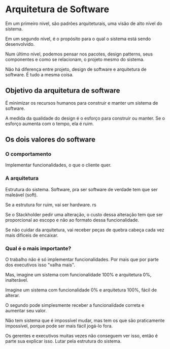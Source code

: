 # Arquitetura de Software

Em um primeiro nível, são padrões arquiteturais, uma visão de alto nível do sistema.

Em um segundo nível, é o propósito para o qual o sistema está sendo desenvolvido.

Num último nível, podemos pensar nos pacotes, design patterns, seus componentes e como se relacionam, o projeto mesmo do sistema.

Não há diferença entre projeto, design de software e arquitetura de software. É tudo a mesma coisa.

## Objetivo da arquitetura de software

É minimizar os recursos humanos para construir e manter um sistema de software.

A medida da qualidade do design é o esforço para construir ou manter. Se o esforço aumenta com o tempo, ela é ruim.

## Os dois valores do software

### O comportamento

Implementar funcionalidades, o que o cliente quer.

### A arquitetura

Estrutura do sistema. Software, pra ser software de verdade tem que ser maleável (soft).

Se a estrutura for ruim, vai ser hardware. rs

Se o Stackholder pedir uma alteração, o custo dessa alteração tem que ser proporcional ao escopo e não ao formato dessa funcionalidade.

Se não cuidar da arquitetura, vai receber peças de quebra cabeça cada vez mais difíceis de encaixar.

### Qual é o mais importante?

O trabalho não é só implementar funcionalidades. Por mais que por parte dos executivos isso "valha mais".

Mas, imagine um sistema com funcionalidade 100% e arquitetura 0%, inalterável.

Imagine um sistema com funcionalidade 0% e arquitetura 100%, fácil de alterar.

O segundo pode simplesmente receber a funcionalidade correta e aumentar seu valor.

Não tem sistema que é impossível mudar, mas tem os que são praticamente impossível, porque pode ser mais fácil jogá-lo fora.

Os gerentes e executivos muitas vezes não conseguem ver isso, então é parte sua explicar isso. Lutar pela estrutura do sistema.

